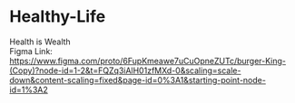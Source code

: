 # Healthy-Life
Health is Wealth<br>
Figma Link: https://www.figma.com/proto/6FupKmeawe7uCuOpneZUTc/burger-King-(Copy)?node-id=1-2&t=FQZq3iAlH01zfMXd-0&scaling=scale-down&content-scaling=fixed&page-id=0%3A1&starting-point-node-id=1%3A2
